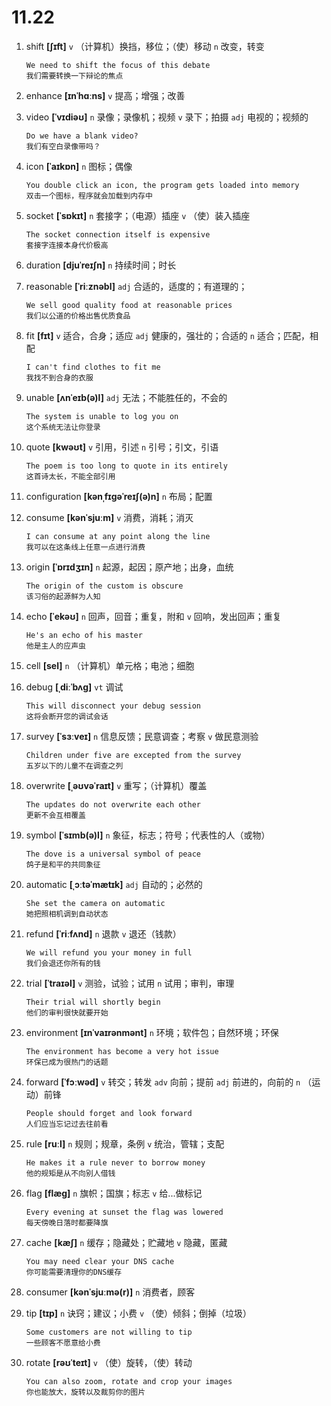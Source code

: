 # 11.22


1. shift **[ʃɪft]** `v` （计算机）换挡，移位；（使）移动 `n` 改变，转变
    ```
    We need to shift the focus of this debate
    我们需要转换一下辩论的焦点
    ```

2. enhance **[ɪnˈhɑːns]** `v` 提高；增强；改善

3. video **[ˈvɪdiəʊ]** `n` 录像；录像机；视频 `v` 录下；拍摄 `adj` 电视的；视频的
    ```
    Do we have a blank video?
    我们有空白录像带吗？
    ```

4. icon **[ˈaɪkɒn]** `n` 图标；偶像
    ```
    You double click an icon, the program gets loaded into memory
    双击一个图标，程序就会加载到内存中
    ```

5. socket **[ˈsɒkɪt]** `n` 套接字；（电源）插座 `v` （使）装入插座
    ```
    The socket connection itself is expensive
    套接字连接本身代价极高
    ```

6. duration **[djuˈreɪʃn]** `n` 持续时间；时长

7. reasonable **[ˈriːznəbl]** `adj` 合适的，适度的；有道理的；
    ```
    We sell good quality food at reasonable prices
    我们以公道的价格出售优质食品
    ```

8. fit **[fɪt]** `v` 适合，合身；适应 `adj` 健康的，强壮的；合适的 `n` 适合；匹配，相配
    ```
    I can't find clothes to fit me
    我找不到合身的衣服
    ```

9. unable **[ʌnˈeɪb(ə)l]** `adj` 无法；不能胜任的，不会的
    ```
    The system is unable to log you on
    这个系统无法让你登录
    ```

10. quote **[kwəʊt]** `v` 引用，引述 `n` 引号；引文，引语
    ```
    The poem is too long to quote in its entirely
    这首诗太长，不能全部引用
    ```

11. configuration **[kənˌfɪɡəˈreɪʃ(ə)n]** `n` 布局；配置

12. consume **[kənˈsjuːm]** `v` 消费，消耗；消灭
    ```
    I can consume at any point along the line
    我可以在这条线上任意一点进行消费
    ```

13. origin **[ˈɒrɪdʒɪn]** `n` 起源，起因；原产地；出身，血统
    ```
    The origin of the custom is obscure
    该习俗的起源鲜为人知
    ```

14. echo **[ˈekəʊ]** `n` 回声，回音；重复，附和 `v` 回响，发出回声；重复
    ```
    He's an echo of his master
    他是主人的应声虫
    ```

15. cell **[sel]** `n` （计算机）单元格；电池；细胞

16. debug **[ˌdiːˈbʌɡ]** `vt` 调试
    ```
    This will disconnect your debug session
    这将会断开您的调试会话
    ```

17. survey **[ˈsɜːveɪ]** `n` 信息反馈；民意调查；考察 `v` 做民意测验
    ```
    Children under five are excepted from the survey
    五岁以下的儿童不在调查之列
    ```

18. overwrite **[ˌəʊvəˈraɪt]** `v` 重写；（计算机）覆盖
    ```
    The updates do not overwrite each other
    更新不会互相覆盖
    ```

19. symbol **[ˈsɪmb(ə)l]** `n` 象征，标志；符号；代表性的人（或物）
    ```
    The dove is a universal symbol of peace
    鸽子是和平的共同象征
    ```

20. automatic **[ˌɔːtəˈmætɪk]** `adj` 自动的；必然的
    ```
    She set the camera on automatic
    她把照相机调到自动状态
    ```

21. refund **[ˈriːfʌnd]** `n` 退款 `v` 退还（钱款）
    ```
    We will refund you your money in full
    我们会退还你所有的钱
    ```

22. trial **[ˈtraɪəl]** `v` 测验，试验；试用 `n` 试用；审判，审理
    ```
    Their trial will shortly begin
    他们的审判很快就要开始
    ```

23. environment **[ɪnˈvaɪrənmənt]** `n` 环境；软件包；自然环境；环保
    ```
    The environment has become a very hot issue
    环保已成为很热门的话题
    ```

24. forward **[ˈfɔːwəd]** `v` 转交；转发 `adv` 向前；提前 `adj` 前进的，向前的 `n` （运动）前锋
    ```
    People should forget and look forward
    人们应当忘记过去往前看
    ```

25. rule **[ruːl]** `n` 规则；规章，条例 `v` 统治，管辖；支配
    ```
    He makes it a rule never to borrow money
    他的规矩是从不向别人借钱
    ```

26. flag **[flæɡ]** `n` 旗帜；国旗；标志 `v` 给...做标记
    ```
    Every evening at sunset the flag was lowered
    每天傍晚日落时都要降旗
    ```

27. cache **[kæʃ]** `n` 缓存；隐藏处；贮藏地 `v` 隐藏，匿藏
    ```
    You may need clear your DNS cache
    你可能需要清理你的DNS缓存
    ```

28. consumer **[kənˈsjuːmə(r)]** `n` 消费者，顾客

29. tip **[tɪp]** `n` 诀窍；建议；小费 `v` （使）倾斜；倒掉（垃圾）
    ```
    Some customers are not willing to tip
    一些顾客不愿意给小费
    ```

30. rotate **[rəʊˈteɪt]** `v` （使）旋转，（使）转动
    ```
    You can also zoom, rotate and crop your images
    你也能放大，旋转以及裁剪你的图片
    ```
